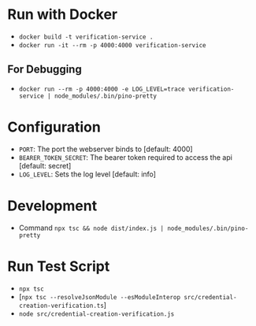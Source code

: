 # Run with Docker

- ``docker build -t verification-service .``
- ``docker run -it --rm -p 4000:4000 verification-service``

## For Debugging

- ``docker run --rm -p 4000:4000 -e LOG_LEVEL=trace verification-service | node_modules/.bin/pino-pretty``

# Configuration

- ``PORT``: The port the webserver binds to [default: 4000]
- ``BEARER_TOKEN_SECRET``: The bearer token required to access the api [default: secret]
- ``LOG_LEVEL``: Sets the log level [default: info]

# Development

- Command ``npx tsc && node dist/index.js | node_modules/.bin/pino-pretty``

# Run Test Script

- ``npx tsc`` 
- [``npx tsc --resolveJsonModule --esModuleInterop src/credential-creation-verification.ts``]
- ``node src/credential-creation-verification.js``